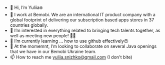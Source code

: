 - 👋 Hi, I’m Yuliia❄️
- 💼 I work at Bemobi. We are an international IT product company with a global footprint of delivering our subscription based apps stores in 37 countries globally. 
- 👀 I’m interested in everything related to bringing tech talents together, as well as meeting new people! 🙌🏻
- 🌱 I’m currently learning ... how to use github effectively😉
- 💞️ At the momemnt, I’m looking to collaborate on several Java openings that we have in our Bemobi Ukraine team. 
- 📫 How to reach me yuliia.snizhko@gmail.com (I don't bite)


<!---
Jjadenauer/Jjadenauer is a ✨ special ✨ repository because its `README.md` (this file) appears on your GitHub profile.
You can click the Preview link to take a look at your changes.
--->
